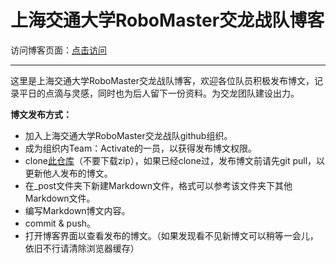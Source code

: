 # 上海交通大学RoboMaster交龙战队博客

访问博客页面：[点击访问](https://SJTU-RoboMaster-Team.github.io)

---

这里是上海交通大学RoboMaster交龙战队博客，欢迎各位队员积极发布博文，记录平日的点滴与灵感，同时也为后人留下一份资料。为交龙团队建设出力。

**博文发布方式：**

* 加入上海交通大学RoboMaster交龙战队github组织。
* 成为组织内Team：Activate的一员，以获得发布博文权限。
* clone[此仓库](https://github.com/SJTU-RoboMaster-Team/SJTU-RoboMaster-Team.github.io)（不要下载zip），如果已经clone过，发布博文前请先git pull，以更新他人发布的博文。
* 在_post文件夹下新建Markdown文件，格式可以参考该文件夹下其他Markdown文件。
* 编写Markdown博文内容。
* commit & push。
* 打开博客界面以查看发布的博文。（如果发现看不见新博文可以稍等一会儿，依旧不行请清除浏览器缓存）